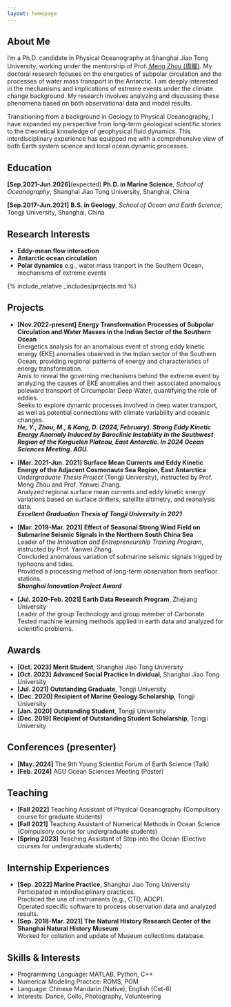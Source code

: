 ```yaml
---
layout: homepage
---
```


## About Me
<!-- I'm a <a href="https://med.nyu.edu/departments-institutes/population-health/divisions-sections-centers/biostatistics/" target="_blank"> Statistics</a> Ph.D. candidate at <a href="https://www.nyu.edu/" target="_blank"> Shanghai Jiao Tong University</a>, -->
I’m a Ph.D. candidate in Physical Oceanography at Shanghai Jiao Tong University, working under the mentorship of Prof.<a href="https://soo.sjtu.edu.cn/en/szjyry/3594.html" target="_blank"> Meng Zhou (周朦)</a>. My doctoral research focuses on the energetics of subpolar circulation and the processes of water mass transport in the Antarctic. I am deeply interested in the mechanisms and implications of extreme events under the climate change background. My research involves analyzing and discussing these phenomena based on both observational data and model results.

Transitioning from a background in Geology to Physical Oceanography, I have expanded my perspective from long-term geological scientific stories to the theoretical knowledge of geophysical fluid dynamics. This interdisciplinary experience has equipped me with a comprehensive view of both Earth system science and local ocean dynamic processes.

## Education
**[Sep.2021-Jun.2026]**(expected)   **Ph.D. in Marine Science**, *School of Oceanography*, Shanghai Jiao Tong University, Shanghai, China
     
**[Sep.2017-Jun.2021]**   **B.S. in Geology**, *School of Ocean and Earth Science*, Tongji University, Shanghai, China


## Research Interests
- **Eddy-mean flow interaction** 
- **Antarctic ocean circulation**
- **Polar dynamics** e.g., water mass tranport in the Southern Ocean, mechanisms of extreme events 


{% include_relative _includes/projects.md %}


## Projects
- **[Nov.2022-present]** **Energy Transformation Processes of Subpolar Circulation and Water Masses in the Indian Sector of the Southern Ocean**      
Energetics analysis for an anomalous event of strong eddy kinetic energy (EKE) anomalies observed in the Indian sector of the Southern Ocean, providing regional patterns of energy and characteristics of energy transformation.  
Amis to reveal the governing mechanisms behind the extreme event by analyzing the causes of EKE anomalies and their associated anomalous poleward transport of Circumpolar Deep Water, quantifying the role of eddies.  
Seeks to explore dynamic processes involved in deep water transport, as well as potential connections with climate variability and oceanic changes.  
***He, Y., Zhou, M., & Kang, D. (2024, February). Strong Eddy Kinetic Energy Anomaly Induced by Baroclinic Instability in the Southwest Region of the Kerguelen Plateau, East Antarctic. In 2024 Ocean Sciences Meeting. AGU.***

- **[Mar. 2021-Jun. 2021]** **Surface Mean Currents and Eddy Kinetic Energy of the Adjacent Cosmonauts Sea Region, East Antarctica**  
 *Undergraduate Thesis Project* (Tongji University), instructed by Prof. Meng Zhou and Prof. Yanwei Zhang.  
 Analyzed regional surface mean currents and eddy kinetic energy variations based on surface drifters, satellite altimetry, and reanalysis data.  
 ***Excellent Graduation Thesis of Tongji University in 2021***

- **[Mar. 2019-Mar. 2021]** **Effect of Seasonal Strong Wind Field on Submarine Seismic Signals in the Northern South China Sea**  
 Leader of the *Innovation and Entrepreneurship Training Program*, instructed by Prof. Yanwei Zhang.    
 Concluded anomalous variation of submarine seismic signals trigged by typhoons and tides.    
 Provided a processing method of long-term observation from seafloor stations.    
 ***Shanghai Innovation Project Award***

- **[Jul. 2020-Feb. 2021]** **Earth Data Research Program**, Zhejiang University  
Leader of the group Technology and group member of Carbonate  
Tested machine learning methods applied in earth data and analyzed for scientific problems.


## Awards
- **[Oct. 2023]** **Merit Student**, Shanghai Jiao Tong University
- **[Oct. 2023]** **Advanced Social Practice In dividual**, Shanghai Jiao Tong University
- **[Jul. 2021]** **Outstanding Graduate**, Tongji University
- **[Dec. 2020]** **Recipient of Marine Geology Scholarship**, Tongji University
- **[Jan. 2020]** **Outstanding Student**, Tongji University
- **[Dec. 2019]** **Recipient of Outstanding Student Scholarship**, Tongji University


## Conferences (presenter)
- **[May. 2024]** The 9th Young Scientist Forum of Earth Science (Talk)
- **[Feb. 2024]** AGU Ocean Sciences Meeting (Poster)


## Teaching
- **[Fall 2022]** Teaching Assistant of Physical Oceanography (Compulsory course for graduate students)
- **[Fall 2021]** Teaching Assistant of Numerical Methods in Ocean Science (Compulsory course for undergraduate students)
- **[Spring 2023]** Teaching Assistant of Step into the Ocean (Elective courses for undergraduate students)

<!-- {% include_relative _includes/publications.md %} -->


## Internship Experiences
- **[Sep. 2022]** **Marine Practice**, Shanghai Jiao Tong University  
Participated in interdisciplinary practices.  
Practiced the use of instruments (e.g., CTD, ADCP).    
Operated specific software to process observation data and analyzed results.
- **[Sep. 2018-Mar. 2021]** **The Natural History Research Center of the Shanghai Natural History Museum**  
Worked for collation and update of Museum collections database.


## Skills & Interests
- Programming Language: MATLAB, Python, C++
- Numerical Modeling Practice: ROMS, POM
- Language: Chinese Mandarin (Native), English (Cet-6)
- Interests: Dance, Cello, Photography, Volunteering


